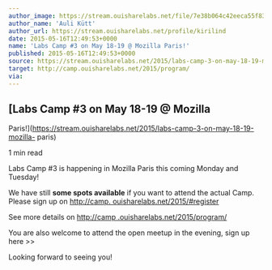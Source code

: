 ```yaml
---
author_image: https://stream.ouisharelabs.net/file/7e38b064c42eeca55f83be36f5b65799
author_name: 'Auli Kütt'
author_url: https://stream.ouisharelabs.net/profile/kirilind
date: 2015-05-16T12:49:53+0000
name: 'Labs Camp #3 on May 18-19 @ Mozilla Paris!'
published: 2015-05-16T12:49:53+0000
source: https://stream.ouisharelabs.net/2015/labs-camp-3-on-may-18-19-mozilla-paris
target: http://camp.ouisharelabs.net/2015/program/
via:
---
```

## [Labs Camp #3 on May 18-19 @ Mozilla
Paris!](https://stream.ouisharelabs.net/2015/labs-camp-3-on-may-18-19-mozilla-
paris)

1 min read

Labs Camp #3 is happening in Mozilla Paris this coming Monday and Tuesday!

We have still **some spots available** if you want to attend the actual Camp.
Please sign up on [](http://camp.ouisharelabs.net/2015/#register)[http://camp.
ouisharelabs.net/2015/#register](http://camp.ouisharelabs.net/2015/#register)

See more details on [](http://camp.ouisharelabs.net/2015/program/)[http://camp
.ouisharelabs.net/2015/program/](http://camp.ouisharelabs.net/2015/program/)

You are also welcome to attend the open meetup in the evening, sign up here >>

Looking forward to seeing you!


